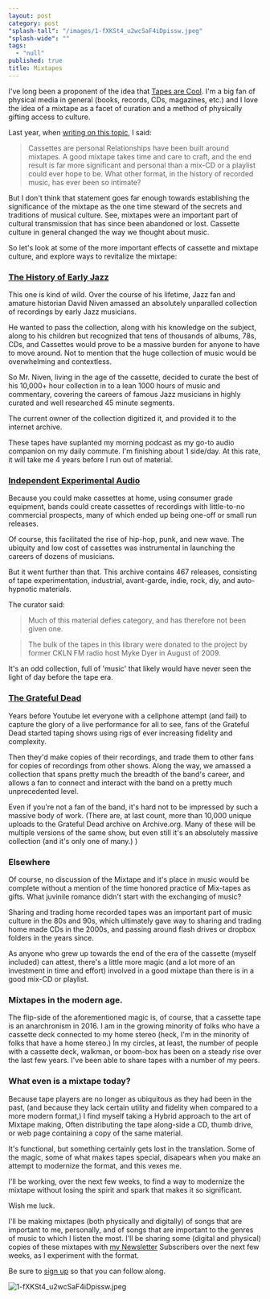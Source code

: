 ```yaml
---
layout: post
category: post
"splash-tall": "/images/1-fXKSt4_u2wcSaF4iDpissw.jpeg"
"splash-wide": ""
tags: 
  - "null"
published: true
title: Mixtapes
---
```



I've long been a proponent of the idea that [Tapes are Cool](https://medium.com/@ANARevRecords/maybe-it-s-time-to-revisit-the-cassette-tape-865b6e3881a8#.j4rx42wwc). I'm a big fan of physical media in general (books, records, CDs, magazines, etc.) and I love the idea of a mixtape as a facet of curation and a method of physically gifting access to culture. 

Last year, when [writing on this topic](https://medium.com/@ANARevRecords/maybe-it-s-time-to-revisit-the-cassette-tape-865b6e3881a8#.j4rx42wwc), I said: 

> Cassettes are personal
Relationships have been built around mixtapes. A good mixtape takes time and care to craft, and the end result is far more significant and personal than a mix-CD or a playlist could ever hope to be.
What other format, in the history of recorded music, has ever been so intimate?

But I don't think that statement goes far enough towards establishing the significance of the mixtape as the one time steward of the secrets and traditions of musical culture. See, mixtapes were an important part of cultural transmission that has since been abandoned or lost. Cassette culture in general changed the way we thought about music. 

So let's look at some of the more important effects of cassette and mixtape culture, and explore ways to revitalize the mixtape: 

### [The History of Early Jazz](https://archive.org/details/davidwnivenjazz)
This one is kind of wild. Over the course of his lifetime, Jazz fan and amature historian David Niven amassed an absolutely unparalled collection of recordings by early Jazz musicians. 

He wanted to pass the collection, along with his knowledge on the subject, along to his children but recognized that tens of thousands of albums, 78s, CDs, and Cassettes would prove to be a massive burden for anyone to have to move around. Not to mention that the huge collection of music would be overwhelming and contextless. 

So Mr. Niven, living in the age of the cassette, decided to curate the best of his 10,000+ hour collection in to a lean 1000 hours of music and commentary, covering the careers of famous Jazz musicians in highly curated and well researched 45 minute segments.

The current owner of the collection digitized it, and provided it to the internet archive. 

These tapes have suplanted my morning podcast as my go-to audio companion on my daily commute. I'm finishing about 1 side/day. At this rate, it will take me 4 years before I run out of material. 

### [Independent Experimental Audio](https://archive.org/details/noise-arch&tab=collection) 

Because you could make cassettes at home, using consumer grade equipment, bands could create cassettes of recordings with little-to-no commercial prospects, many of which ended up being one-off or small run releases. 

Of course, this facilitated the rise of hip-hop, punk, and new wave. The ubiquity and low cost of cassettes was instrumental in launching the careers of dozens of musicians.

But it went further than that. This archive contains 467 releases, consisting of tape experimentation, industrial, avant-garde, indie, rock, diy, and auto-hypnotic materials. 

The curator said:

>Much of this material defies category, and has therefore not been given one.

>The bulk of the tapes in this library were donated to the project by former CKLN FM radio host Myke Dyer in August of 2009. 

It's an odd collection, full of 'music' that likely would have never seen the light of day before the tape era.  

### [The Grateful Dead](https://archive.org/details/GratefulDead)

Years before Youtube let everyone with a cellphone attempt (and fail) to capture the glory of a live performance for all to see, fans of the Grateful Dead started taping shows using rigs of ever increasing fidelity and complexity. 

Then they'd make copies of their recordings, and trade them to other fans for copies of recordings from other shows. Along the way, we amassed a collection that spans pretty much the breadth of the band's career, and allows a fan to connect and interact with the band on a pretty much unprecedented level. 

Even if you're not a fan of the band, it's hard not to be impressed by such a massive body of work. (There are, at last count, more than 10,000 unique uploads to the Grateful Dead archive on Archive.org. Many of these will be multiple versions of the same show, but even still it's an absolutely massive collection (and it's only one of many.) ) 

### Elsewhere 
Of course, no discussion of the Mixtape and it's place in music would be complete without a mention of the time honored practice of Mix-tapes as gifts. What juvinile romance didn't start with the exchanging of music? 

Sharing and trading home recorded tapes was an important part of music culture in the 80s and 90s, which ultimately gave way to sharing and trading home made CDs in the 2000s, and passing around flash drives or dropbox folders in the years since. 

As anyone who grew up towards the end of the era of the cassette (myself included) can attest, there's a little more magic (and a lot more of an investment in time and effort) involved in a good mixtape than there is in a good mix-CD or playlist. 

### Mixtapes in the modern age. 
The flip-side of the aforementioned magic is, of course, that a cassette tape is an anarchronism in 2016. I am in the growing minority of folks who have a cassette deck connected to my home stereo (heck, I'm in the minority of folks that have a home stereo.) In my circles, at least, the number of people with a cassette deck, walkman, or boom-box has been on a steady rise over the last few years. I've been able to share tapes with a number of my peers.

### What even is a mixtape today? 
Because tape players are no longer as ubiquitous as they had been in the past, (and because they lack certain utility and fidelity when compared to a more modern format,) I find myself taking a Hybrid approach to the art of Mixtape making, Often distributing the tape along-side a CD, thumb drive, or web page containing a copy of the same material. 

It's functional, but something certainly gets lost in the translation. Some of the magic, some of what makes tapes special, disapears when you make an attempt to modernize the format, and this vexes me.  

I'll be working, over the next few weeks, to find a way to modernize the mixtape without losing the spirit and spark that makes it so significant. 

Wish me luck. 

I'll be making mixtapes (both physically and digitally) of songs that are important to me, personally, and of songs that are important to the genres of music to which I listen the most. I'll be sharing some (digital and physical) copies of these mixtapes with [my Newsletter](http://tinyletter.com/ajroach42) Subscribers over the next few weeks, as I experiment with the format. 

Be sure to [sign up](http://tinyletter.com/ajroach42) so that you can follow along.

![1-fXKSt4_u2wcSaF4iDpissw.jpeg]({{site.baseurl}}/images/1-fXKSt4_u2wcSaF4iDpissw.jpeg)

